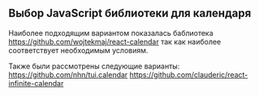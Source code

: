 ## Выбор JavaScript библиотеки для календаря

Наиболее подходящим вариантом показалась баблиотека https://github.com/wojtekmaj/react-calendar
так как наиболее соответствует необходимым условиям.

Также были рассмотрены следующие варианты:
https://github.com/nhn/tui.calendar
https://github.com/clauderic/react-infinite-calendar
